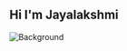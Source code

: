 ## Hi I'm Jayalakshmi
<!-- ![profile](https://github.com/user-attachments/assets/2b693f01-3f83-4823-b8e8-ab76e223f145)   -->
<!--<div style="background-image: url('![profile](https://github.com/user-attachments/assets/0b263383-bc70-419e-8ce8-75a91f6b79d7)'); background-size: cover; height: 400px; width: 100%;">
</div>-->
![Background](https://i.pinimg.com/1200x/57/46/8d/57468d8387042651790a73ade6a0d224.jpg)




<!--
**BJayalakshmi/BJayalakshmi** is a ✨ _special_ ✨ repository because its `README.md` (this file) appears on your GitHub profile.

Here are some ideas to get you started:

- 🔭 I’m currently working on ...
- 🌱 I’m currently learning ...
- 👯 I’m looking to collaborate on ...
- 🤔 I’m looking for help with ...
- 💬 Ask me about ...
- 📫 How to reach me: ...
- 😄 Pronouns: ...
- ⚡ Fun fact: ...
-->
